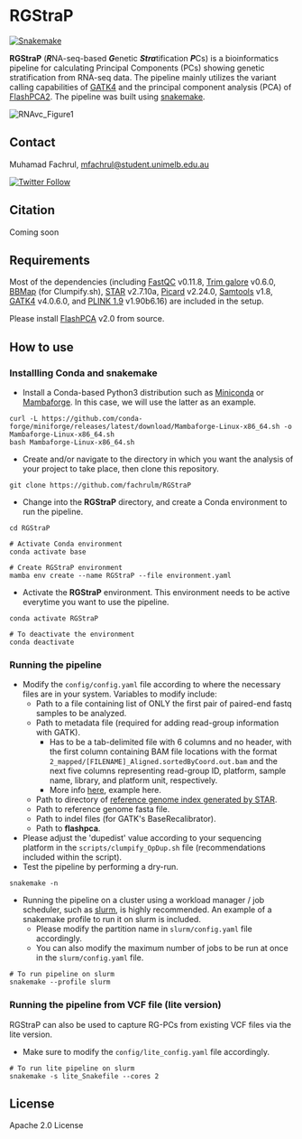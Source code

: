 # RGStraP
[![Snakemake](https://img.shields.io/badge/snakemake-≥6.15.5-brightgreen.svg?style=flat)](https://snakemake.readthedocs.io)

**RGStraP** (***R***NA-seq-based ***G***enetic ***Stra***tification ***P***Cs) is a bioinformatics pipeline for calculating Principal Components (PCs) showing genetic stratification from RNA-seq data. The pipeline mainly utilizes the variant calling capabilities of [GATK4](https://gatk.broadinstitute.org/hc/en-us/articles/360035531192-RNAseq-short-variant-discovery-SNPs-Indels-) and the principal component analysis (PCA) of [FlashPCA2](https://github.com/gabraham/flashpca). The pipeline was built using [snakemake](https://snakemake.github.io/).

![RNAvc_Figure1](https://user-images.githubusercontent.com/30294080/174513895-7c18c769-2488-4e40-be00-0ce9011a9708.png)


## Contact
Muhamad Fachrul, [mfachrul@student.unimelb.edu.au](mailto:mfachrul@student.unimelb.edu.au?subject=[GitHub]%20RGStraP)

[![Twitter Follow](https://img.shields.io/twitter/follow/f_azr?style=social&logo=twitter)](https://twitter.com/f_azr)

## Citation
Coming soon

## Requirements
Most of the dependencies (including [FastQC](https://www.bioinformatics.babraham.ac.uk/projects/fastqc/) v0.11.8, [Trim galore](https://www.bioinformatics.babraham.ac.uk/projects/trim_galore/) v0.6.0, [BBMap](https://github.com/BioInfoTools/BBMap) (for Clumpify.sh), [STAR](https://github.com/alexdobin/STAR) v2.7.10a, [Picard](https://broadinstitute.github.io/picard/) v2.24.0, [Samtools](http://www.htslib.org/) v1.8, [GATK4](https://gatk.broadinstitute.org/hc/en-us/articles/360036194592-Getting-started-with-GATK4) v4.0.6.0, and [PLINK 1.9](https://www.cog-genomics.org/plink/) v1.90b6.16) are included in the setup.

Please install [FlashPCA](https://github.com/gabraham/flashpca) v2.0 from source.

## How to use
### Installling Conda and snakemake
- Install a Conda-based Python3 distribution such as [Miniconda](https://docs.conda.io/en/latest/miniconda.html) or [Mambaforge](https://github.com/conda-forge/miniforge#mambaforge). In this case, we will use the latter as an example.
```
curl -L https://github.com/conda-forge/miniforge/releases/latest/download/Mambaforge-Linux-x86_64.sh -o Mambaforge-Linux-x86_64.sh
bash Mambaforge-Linux-x86_64.sh
```
- Create and/or navigate to the directory in which you want the analysis of your project to take place, then clone this repository.
```
git clone https://github.com/fachrulm/RGStraP
```
- Change into the **RGStraP** directory, and create a Conda environment to run the pipeline.
```
cd RGStraP

# Activate Conda environment
conda activate base

# Create RGStraP environment
mamba env create --name RGStraP --file environment.yaml
```
- Activate the **RGStraP** environment. This environment needs to be active everytime you want to use the pipeline.
```
conda activate RGStraP

# To deactivate the environment
conda deactivate
```
### Running the pipeline
- Modify the `config/config.yaml` file according to where the necessary files are in your system. Variables to modify include:
  - Path to a file containing list of ONLY the first pair of paired-end fastq samples to be analyzed.
  - Path to metadata file (required for adding read-group information with GATK).
    - Has to be a tab-delimited file with 6 columns and no header, with the first column containing BAM file locations with the format `2_mapped/[FILENAME]_Aligned.sortedByCoord.out.bam` and the next five columns representing read-group ID, platform, sample name, library, and platform unit, respectively.
    - More info [here](https://gatk.broadinstitute.org/hc/en-us/articles/360035890671-Read-groups), example here.
  - Path to directory of [reference genome index generated by STAR](https://github.com/alexdobin/STAR/blob/master/doc/STARmanual.pdf).
  - Path to reference genome fasta file.
  - Path to indel files (for GATK's BaseRecalibrator).
  - Path to **flashpca**.
- Please adjust the 'dupedist' value according to your sequencing platform in the `scripts/clumpify_OpDup.sh` file (recommendations included within the script).
- Test the pipeline by performing a dry-run.
```
snakemake -n
```
- Running the pipeline on a cluster using a workload manager / job scheduler, such as [slurm](https://slurm.schedmd.com/documentation.html), is highly recommended. An example of a snakemake profile to run it on slurm is included.
  - Please modify the partition name in `slurm/config.yaml` file accordingly.
  - You can also modify the maximum number of jobs to be run at once in the `slurm/config.yaml` file.
```
# To run pipeline on slurm
snakemake --profile slurm
```
### Running the pipeline from VCF file (lite version)
RGStraP can also be used to capture RG-PCs from existing VCF files via the lite version.
- Make sure to modify the `config/lite_config.yaml` file accordingly.
```
# To run lite pipeline on slurm
snakemake -s lite_Snakefile --cores 2
```
## License
Apache 2.0 License
